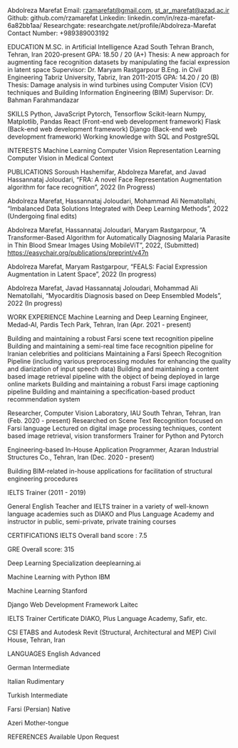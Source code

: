 Abdolreza Marefat
Email: rzamarefat@gmail.com, st_ar_marefat@azad.ac.ir
Github: github.com/rzamarefat
Linkedin: linkedin.com/in/reza-marefat-6a82bb1aa/
Researchgate: researchgate.net/profile/Abdolreza-Marefat
Contact Number: +989389003192

EDUCATION
M.SC. in Artificial Intelligence
Azad South Tehran Branch, Tehran, Iran
2020-present
GPA: 18.50 /  20 (A+)
Thesis:
A new approach for augmenting face recognition datasets by manipulating the facial expression in latent space
Supervisor: Dr. Maryam Rastgarpour
B.Eng. in Civil Engineering
Tabriz University, Tabriz, Iran
2011-2015
GPA: 14.20 / 20 (B)
Thesis:
Damage analysis in wind turbines using Computer Vision (CV)  techniques and Building Information Engineering (BIM)
Supervisor: Dr. Bahman Farahmandazar



SKILLS
Python, JavaScript
Pytorch, Tensorflow Scikit-learn
Numpy, Matplotlib, Pandas
React (Front-end web development framework)
Flask (Back-end web development framework)
Django (Back-end web development framework)
Working knowledge with SQL and PostgreSQL 



INTERESTS
Machine Learning
Computer Vision
Representation Learning
Computer Vision in Medical Context


PUBLICATIONS
Soroush Hashemifar, Abdolreza Marefat, and Javad Hassannataj Joloudari, “FRA: A novel Face Representation Augmentation algorithm for face recognition”, 2022 (In Progress)

Abdolreza Marefat, Hassannataj Joloudari, Mohammad Ali Nematollahi, “Imbalanced Data Solutions Integrated with Deep Learning Methods”, 2022 (Undergoing final edits)

Abdolreza Marefat, Hassannataj Joloudari, Maryam Rastgarpour, “A Transformer-Based Algorithm for Automatically Diagnosing Malaria Parasite in Thin Blood Smear Images Using MobileViT”, 2022, (Submitted)
https://easychair.org/publications/preprint/v47n

Abdolreza Marefat, Maryam Rastgarpour, “FEALS: Facial Expression Augmentation in Latent Space”, 2022 (In progress)

Abdolreza Marefat, Javad Hassannataj Joloudari, Mohammad Ali Nematollahi, “Myocarditis Diagnosis based on Deep Ensembled Models”, 2022 (In progress)




WORK
EXPERIENCE
Machine Learning and Deep Learning Engineer, Medad-AI, Pardis Tech Park, Tehran, Iran (Apr. 2021 - present)

Building and maintaining a robust Farsi scene text recognition pipeline
Building and maintaining a semi-real time face recognition pipeline for Iranian celebrities and politicians
Maintaining a Farsi Speech Recognition Pipeline (including various preprocessing modules for enhancing the quality and diarization of input speech data)
Building and maintaining a content based image retrieval pipeline with the object of being deployed in large online markets
Building and maintaining a robust Farsi image captioning pipeline
Building and maintaining a specification-based product recommendation system



Researcher, Computer Vision Laboratory, IAU South Tehran, Tehran, Iran (Feb. 2020 - present)
Researched on Scene Text Recognition focused on Farsi language
Lectured on digital image processing techniques, content based image retrieval, vision transformers
Trainer for Python and Pytorch



Engineering-based In-House Application Programmer, Azaran Industrial Structures Co., Tehran, Iran (Dec. 2020 - present)

Building BIM-related in-house applications for facilitation of structural engineering procedures

IELTS Trainer (2011 - 2019)

General English Teacher and IELTS trainer in a variety of well-known language academies such as DIAKO and Plus Language Academy and instructor in public, semi-private, private training courses


CERTIFICATIONS
IELTS
Overall band score : 7.5

GRE
Overall score: 315

Deep Learning Specialization
deeplearning.ai

Machine Learning with Python
IBM

Machine Learning 
Stanford

Django Web Development Framework
Laitec

IELTS Trainer Certificate
DIAKO, Plus Language Academy, Safir, etc.

CSI ETABS and Autodesk Revit (Structural, Architectural and MEP) 
Civil House, Tehran, Iran




LANGUAGES
English
Advanced

German
Intermediate

Italian
Rudimentary

Turkish
Intermediate

Farsi (Persian)
Native

Azeri
Mother-tongue






REFERENCES
Available Upon Request


